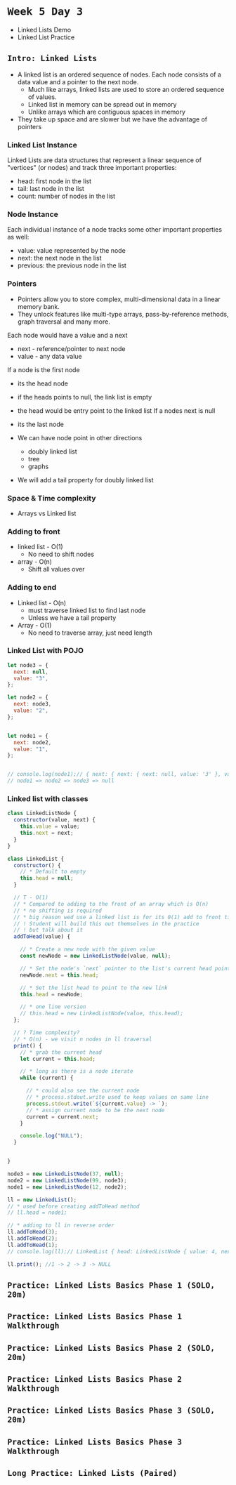 # `Week 5 Day 3`

- Linked Lists Demo
- Linked List Practice

## `Intro: Linked Lists`
* A linked list is an ordered sequence of nodes. Each node consists of a data value and a pointer to the next node.
  * Much like arrays, linked lists are used to store an ordered sequence of values.
  * Linked list in memory can be spread out in memory
  * Unlike arrays which are contiguous spaces in memory
* They take up space and are slower but we have the advantage of pointers
### Linked List Instance

Linked Lists are data structures that represent a linear sequence of "vertices"
(or nodes) and track three important properties:

- head: first node in the list
- tail: last node in the list
- count: number of nodes in the list

### Node Instance

Each individual instance of a node tracks some other important properties as
well:

- value: value represented by the node
- next: the next node in the list
- previous: the previous node in the list

### Pointers
  * Pointers allow you to store complex, multi-dimensional data in a linear memory bank.
  * They unlock features like multi-type arrays, pass-by-reference methods, graph traversal and many more.

  Each node would have a value and a next
  * next - reference/pointer to next node
  * value - any data value

  If a node is the first node
  * its the head node
  * if the heads points to null, the link list is empty
  * the head would be entry point to the linked list
  If a nodes next is null
  * its the last node

  * We can have node point in other directions
    * doubly linked list
    * tree
    * graphs
  * We will add a tail property for doubly linked list

### Space & Time complexity
  * Arrays vs Linked list

### Adding to front
* linked list - O(1)
    * No need to shift nodes
* array - O(n)
    * Shift all values over

### Adding to end
* Linked list - O(n)
    * must traverse linked list to find last node
    * Unless we have a tail property
* Array - O(1)
    * No need to traverse array, just need length


### Linked List with POJO
```js
let node3 = {
  next: null,
  value: "3",
};

let node2 = {
  next: node3,
  value: "2",
};


let node1 = {
  next: node2,
  value: "1",
};


// console.log(node1);// { next: { next: { next: null, value: '3' }, value: '2' }, value: '1' }
// node1 => node2 => node3 => null
```

### Linked list with classes
```js
class LinkedListNode {
  constructor(value, next) {
    this.value = value;
    this.next = next;
  }
}

class LinkedList {
  constructor() {
    // * Default to empty
    this.head = null;
  }

  // T - O(1)
  // * Compared to adding to the front of an array which is O(n)
  // * no shifting is required
  // * big reason wed use a linked list is for its 0(1) add to front time complexity
  // ! Student will build this out themselves in the practice
  // ! but talk about it
  addToHead(value) {

    // * Create a new node with the given value
    const newNode = new LinkedListNode(value, null);

    // * Set the node's `next` pointer to the list's current head pointer
    newNode.next = this.head;

    // * Set the list head to point to the new link
    this.head = newNode;

    // * one line version
    // this.head = new LinkedListNode(value, this.head);
  };

  // ? Time complexity?
  // * O(n) - we visit n nodes in ll traversal
  print() {
    // * grab the current head
    let current = this.head;

    // * long as there is a node iterate
    while (current) {

      // * could also see the current node
      // * process.stdout.write used to keep values on same line
      process.stdout.write(`${current.value} -> `);
      // * assign current node to be the next node
      current = current.next;
    }

    console.log("NULL");
  }


}

node3 = new LinkedListNode(37, null);
node2 = new LinkedListNode(99, node3);
node1 = new LinkedListNode(12, node2);

ll = new LinkedList();
// * used before creating addToHead method
// ll.head = node1;

// * adding to ll in reverse order
ll.addToHead(3);
ll.addToHead(2);
ll.addToHead(1);
// console.log(ll);// LinkedList { head: LinkedListNode { value: 4, next: null } }

ll.print(); //1 -> 2 -> 3 -> NULL
```

## `Practice: Linked Lists Basics Phase 1 (SOLO, 20m)`

## `Practice: Linked Lists Basics Phase 1 Walkthrough`

## `Practice: Linked Lists Basics Phase 2 (SOLO, 20m)`

## `Practice: Linked Lists Basics Phase 2 Walkthrough`

## `Practice: Linked Lists Basics Phase 3 (SOLO, 20m)`

## `Practice: Linked Lists Basics Phase 3 Walkthrough`

## `Long Practice: Linked Lists (Paired)`
